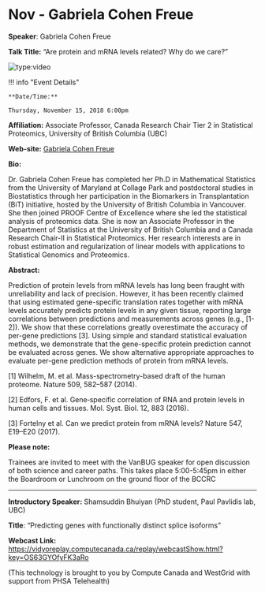 # Nov - Gabriela Cohen Freue

**Speaker**: Gabriela Cohen Freue

**Talk Title:** “Are protein and mRNA levels related? Why do we care?”

![type:video](https://www.youtube.com/embed/ZsLOXjCRD8U)

!!! info "Event Details"
    
    
    **Date/Time:**
    
    Thursday, November 15, 2018 6:00pm

**Affiliation:** Associate Professor, Canada Research Chair Tier 2 in Statistical Proteomics, University of British Columbia (UBC)

**Web-site:** [Gabriela Cohen Freue](https://gcohenfr.github.io/)

**Bio:**

Dr. Gabriela Cohen Freue has completed her Ph.D in Mathematical Statistics from the University of Maryland at Collage Park and postdoctoral studies in Biostatistics through her participation in the Biomarkers in Transplantation (BiT) initiative, hosted by the University of British Columbia in Vancouver. She then joined PROOF Centre of Excellence where she led the statistical analysis of proteomics data. She is now an Associate Professor in the Department of Statistics at the University of British Columbia and a Canada Research Chair-II in Statistical Proteomics. Her research interests are in robust estimation and regularization of linear models with applications to Statistical Genomics and Proteomics.

**Abstract:**

Prediction of protein levels from mRNA levels has long been fraught with unreliability and lack of precision. However, it has been recently claimed that using estimated gene-specific translation rates together with mRNA levels accurately predicts protein levels in any given tissue, reporting large correlations between predictions and measurements across genes (e.g., [1-2]). We show that these correlations greatly overestimate the accuracy of per-gene predictions [3]. Using simple and standard statistical evaluation methods, we demonstrate that the gene-specific protein prediction cannot be evaluated across genes. We show alternative appropriate approaches to evaluate per-gene prediction methods of protein from mRNA levels.

[1] Wilhelm, M. et al. Mass-spectrometry-based draft of the human proteome. Nature 509, 582–587 (2014).

[2] Edfors, F. et al. Gene‐specific correlation of RNA and protein levels in human cells and tissues. Mol. Syst. Biol. 12, 883 (2016).

[3] Fortelny et al. Can we predict protein from mRNA levels? Nature 547, E19–E20 (2017).

**Please note:**

Trainees are invited to meet with the VanBUG speaker for open discussion of both science and career paths. This takes place 5:00-5:45pm in either the Boardroom or Lunchroom on the ground floor of the BCCRC

---

**Introductory Speaker:** Shamsuddin Bhuiyan (PhD student, Paul Pavlidis lab, UBC)

**Title**: “Predicting genes with functionally distinct splice isoforms”

**Webcast Link:** <https://vidyoreplay.computecanada.ca/replay/webcastShow.html?key=OS63GYOfyFK3aRo>

(This technology is brought to you by Compute Canada and WestGrid with support from PHSA Telehealth)

